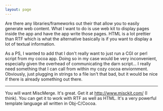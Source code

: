 ```yaml
---
layout: page
---
```


Are there any libraries/frameworks out their that allow you to easily generate web content.  What I want to do is use web kit to display pages inside the app and have the app write those pages.  HTML is a lot prettier than RTF which is what the alternative basically is if you want to display a lot of textual information.

As a PS, I wanted to add that I don't really want to just run a CGI or perl script from my cocoa app.  Doing so in my case would be very inconvenient, especially given the overhead of communicating the darn script... I really need something that I can call from within my cozy cocoa enviornment.  Obviously, just plugging in strings to a file isn't that bad, but it would be nice if there is already something out there.

----

You will want MiscMerge. It's great. Get it at http://www.misckit.com/ (I think). You can get it to work with RTF as well as HTML. It's a very powerful template language all written in Obj-C/Cocoa.
